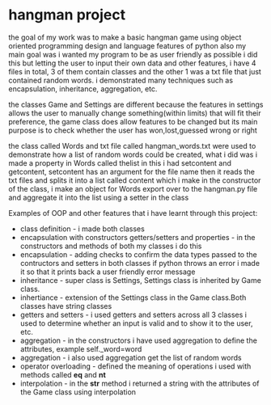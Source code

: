 # hangman project
the goal of my work was to make a basic hangman game using object oriented programming design and language features of python also
my main goal was i wanted my program to be as user friendly as possible i did this but letting the user to input their own data
and other features, i have 4 files in total, 3 of them contain classes and the other 1 was a txt file that just contained random 
words. i demonstrated many techniques such as encapsulation, inheritance, aggregation, etc.

the classes Game and Settings are different because the features in settings allows the user to manually change something(within 
limits) that will fit their preference, the game class does allow features to be changed but its main purpose is to check whether
the user has won,lost,guessed wrong or right

the class called Words and txt file called hangman_words.txt were used to demonstrate how a list of random words could be 
created, what i did was i made a property in Words called thelist in this i had setcontent and getcontent, setcontent 
has an argument for the file name then it reads the txt files and splits it into a list called content which i make in the 
constructor of the class, i make an object for Words export over to the hangman.py file and aggregate it into the list using
a setter in the class

Examples of OOP and other features that i have learnt through this project:

* class definition - i made both classes
* encapsulation with constructors getters/setters and properties - in the constructors and methods of both my classes i do this
* encapsulation - adding checks to confirm the data types passed to the contructors and setters in both classes if python throws
                an error i made it so that it prints back a user friendly error message
* inheritance - super class is Settings, Settings class is inherited by Game class.
* inhertiance - extension of the Settings class in the Game class.Both classes have string classes
* getters and setters - i used getters and setters across all 3 classes i used to determine whether an input is valid and to show
                    it to the user, etc.
* aggregation -  in the constructors i have used aggregation to define the attributes, example self._word=word
* aggregation - i also used aggregation get the list of random words
* operator overloading - defined the meaning of operations i used with methods called __eq__ and __nt__
* interpolation - in the __str__ method i returned a string with the attributes of the Game class using interpolation


